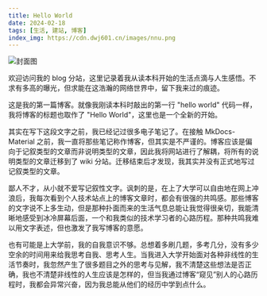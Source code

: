 ```yaml
---
title: Hello World
date: 2024-02-18
tags: [生活, 建站, 博客]
index_img: https://cdn.dwj601.cn/images/nnu.png
---
```


![封面图](https://cdn.dwj601.cn/images/nnu.png)

欢迎访问我的 blog 分站，这里记录着我从读本科开始的生活点滴与人生感悟。不求有多高的曝光，但求能在这浩瀚的网络世界中，留下我来过的痕迹。

这是我的第一篇博客。就像我刚读本科时敲出的第一行 "hello world" 代码一样，我将博客的标题也取作了 "Hello World"，这里也是一个全新的开始。

其实在写下这段文字之前，我已经记过很多电子笔记了。在接触 MkDocs-Material 之前，我一直将那些笔记称作博客，但其实是不严谨的。博客应该是偏向于记叙类型的文章而非说明类型的文章，因此我将网站进行了解耦，将所有的说明类型的文章迁移到了 wiki 分站。迁移结束后才发现，我其实并没有正式地写过记叙类型的文章。

鄙人不才，从小就不爱写记叙性文字。讽刺的是，在上了大学可以自由地在网上冲浪后，我每次看到个人技术站点上的博客文章时，都会有很强的共鸣感。那些博客的文字说不上多生动，但是那种扑面而来的生活气息总能让我觉得很亲切，我能清晰地感受到冰冷屏幕后面，一个和我类似的技术学习者的心路历程。那种共鸣我难以用文字表述，但也激发了我写博客的意愿。

也有可能是上大学前，我的自我意识不够。总想着多刷几题，多考几分，没有多少空余的时间用来给我思考自我、思考人生。当我进入大学开始面对各种非线性的生活节奏时，我忽然产生了很多题目之外的思考与见解，我不清楚这些想法是否正确，我也不清楚非线性的人生应该是怎样的，但当我通过博客“窥见”别人的心路历程时，我都会异常兴奋，因为我总能从他们的经历中学到点什么。
